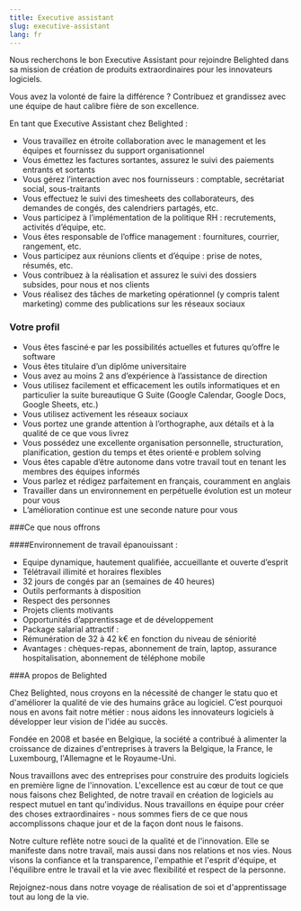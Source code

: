 ```yaml
---
title: Executive assistant
slug: executive-assistant
lang: fr
---
```


Nous recherchons le bon Executive Assistant pour rejoindre Belighted dans sa mission de création de produits extraordinaires pour les innovateurs logiciels.

Vous avez la volonté de faire la différence ? Contribuez et grandissez avec une équipe de haut calibre fière de son excellence.

En tant que Executive Assistant chez Belighted :

* Vous travaillez en étroite collaboration avec le management et les équipes et fournissez du support organisationnel
* Vous émettez les factures sortantes, assurez le suivi des paiements entrants et sortants
* Vous gérez l’interaction avec nos fournisseurs : comptable, secrétariat social, sous-traitants
* Vous effectuez le suivi des timesheets des collaborateurs, des demandes de congés, des calendriers partagés, etc.
* Vous participez à l’implémentation de la politique RH : recrutements, activités d’équipe, etc.
* Vous êtes responsable de l’office management : fournitures, courrier, rangement, etc.
* Vous participez aux réunions clients et d’équipe : prise de notes, résumés, etc.
* Vous contribuez à la réalisation et assurez le suivi des dossiers subsides, pour nous et nos clients
* Vous réalisez des tâches de marketing opérationnel (y compris talent marketing) comme des publications sur les réseaux sociaux

### Votre profil

* Vous êtes fasciné·e par les possibilités actuelles et futures qu’offre le software
* Vous êtes titulaire d’un diplôme universitaire
* Vous avez au moins 2 ans d’expérience à l’assistance de direction
* Vous utilisez facilement et efficacement les outils informatiques et en particulier la suite bureautique G Suite (Google Calendar, Google Docs, Google Sheets, etc.)
* Vous utilisez activement les réseaux sociaux
* Vous portez une grande attention à l’orthographe, aux détails et à la qualité de ce que vous livrez
* Vous possédez une excellente organisation personnelle, structuration, planification, gestion du temps et êtes orienté·e problem solving
* Vous êtes capable d’être autonome dans votre travail tout en tenant les membres des équipes informés
* Vous parlez et rédigez parfaitement en français, couramment en anglais
* Travailler dans un environnement en perpétuelle évolution est un moteur pour vous
* L’amélioration continue est une seconde nature pour vous

###Ce que nous offrons

####Environnement de travail épanouissant :
* Equipe dynamique, hautement qualifiée, accueillante et ouverte d’esprit
* Télétravail illimité et horaires flexibles
* 32 jours de congés par an (semaines de 40 heures)
* Outils performants à disposition
* Respect des personnes
* Projets clients motivants
* Opportunités d’apprentissage et de développement
* Package salarial attractif :
* Rémunération de 32 à 42 k€ en fonction du niveau de séniorité
* Avantages : chèques-repas, abonnement de train, laptop, assurance hospitalisation, abonnement de téléphone mobile


###A propos de Belighted

Chez Belighted, nous croyons en la nécessité de changer le statu quo et d'améliorer la qualité de vie des humains grâce au logiciel. C’est pourquoi nous en avons fait notre métier : nous aidons les innovateurs logiciels à développer leur vision de l'idée au succès.

Fondée en 2008 et basée en Belgique, la société a contribué à alimenter la croissance de dizaines d'entreprises à travers la Belgique, la France, le Luxembourg, l'Allemagne et le Royaume-Uni.

Nous travaillons avec des entreprises pour construire des produits logiciels en première ligne de l'innovation. L'excellence est au cœur de tout ce que nous faisons chez Belighted, de notre travail en création de logiciels au respect mutuel en tant qu'individus. Nous travaillons en équipe pour créer des choses extraordinaires - nous sommes fiers de ce que nous accomplissons chaque jour et de la façon dont nous le faisons.

Notre culture reflète notre souci de la qualité et de l'innovation. Elle se manifeste dans notre travail, mais aussi dans nos relations et nos vies. Nous visons la confiance et la transparence, l'empathie et l'esprit d'équipe, et l'équilibre entre le travail et la vie avec flexibilité et respect de la personne.

Rejoignez-nous dans notre voyage de réalisation de soi et d'apprentissage tout au long de la vie.
